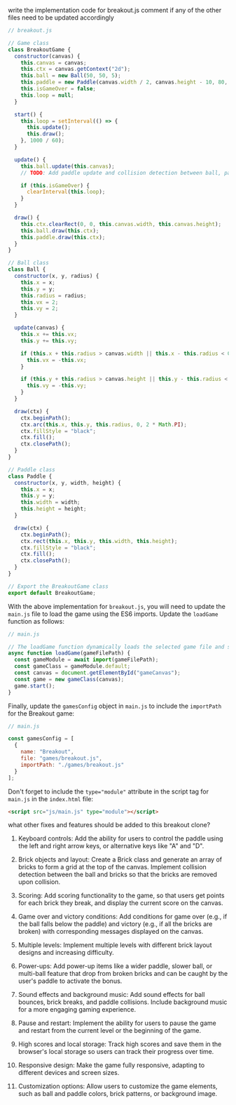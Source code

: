 write the implementation code for breakout.js
comment if any of the other files need to be updated accordingly

```javascript
// breakout.js

// Game class
class BreakoutGame {
  constructor(canvas) {
    this.canvas = canvas;
    this.ctx = canvas.getContext("2d");
    this.ball = new Ball(50, 50, 5);
    this.paddle = new Paddle(canvas.width / 2, canvas.height - 10, 80, 10);
    this.isGameOver = false;
    this.loop = null;
  }

  start() {
    this.loop = setInterval(() => {
      this.update();
      this.draw();
    }, 1000 / 60);
  }

  update() {
    this.ball.update(this.canvas);
    // TODO: Add paddle update and collision detection between ball, paddle, and bricks.

    if (this.isGameOver) {
      clearInterval(this.loop);
    }
  }

  draw() {
    this.ctx.clearRect(0, 0, this.canvas.width, this.canvas.height);
    this.ball.draw(this.ctx);
    this.paddle.draw(this.ctx);
  }
}

// Ball class
class Ball {
  constructor(x, y, radius) {
    this.x = x;
    this.y = y;
    this.radius = radius;
    this.vx = 2;
    this.vy = 2;
  }

  update(canvas) {
    this.x += this.vx;
    this.y += this.vy;

    if (this.x + this.radius > canvas.width || this.x - this.radius < 0) {
      this.vx = -this.vx;
    }

    if (this.y + this.radius > canvas.height || this.y - this.radius < 0) {
      this.vy = -this.vy;
    }
  }

  draw(ctx) {
    ctx.beginPath();
    ctx.arc(this.x, this.y, this.radius, 0, 2 * Math.PI);
    ctx.fillStyle = "black";
    ctx.fill();
    ctx.closePath();
  }
}

// Paddle class
class Paddle {
  constructor(x, y, width, height) {
    this.x = x;
    this.y = y;
    this.width = width;
    this.height = height;
  }

  draw(ctx) {
    ctx.beginPath();
    ctx.rect(this.x, this.y, this.width, this.height);
    ctx.fillStyle = "black";
    ctx.fill();
    ctx.closePath();
  }
}

// Export the BreakoutGame class
export default BreakoutGame;
```

With the above implementation for `breakout.js`, you will need to update the `main.js` file to load the game using the ES6 imports. Update the `loadGame` function as follows:

```javascript
// main.js

// The loadGame function dynamically loads the selected game file and starts the game.
async function loadGame(gameFilePath) {
  const gameModule = await import(gameFilePath);
  const gameClass = gameModule.default;
  const canvas = document.getElementById("gameCanvas");
  const game = new gameClass(canvas);
  game.start();
}
```

Finally, update the `gamesConfig` object in `main.js` to include the `importPath` for the Breakout game:

```javascript
// main.js

const gamesConfig = [
  {
    name: "Breakout",
    file: "games/breakout.js",
    importPath: "./games/breakout.js"
  }
];
```

Don't forget to include the `type="module"` attribute in the script tag for `main.js` in the `index.html` file:

```html
<script src="js/main.js" type="module"></script>
```


what other fixes and features should be added to this breakout clone?

1. Keyboard controls: Add the ability for users to control the paddle using the left and right arrow keys, or alternative keys like "A" and "D".

2. Brick objects and layout: Create a Brick class and generate an array of bricks to form a grid at the top of the canvas. Implement collision detection between the ball and bricks so that the bricks are removed upon collision.

3. Scoring: Add scoring functionality to the game, so that users get points for each brick they break, and display the current score on the canvas.

4. Game over and victory conditions: Add conditions for game over (e.g., if the ball falls below the paddle) and victory (e.g., if all the bricks are broken) with corresponding messages displayed on the canvas.

5. Multiple levels: Implement multiple levels with different brick layout designs and increasing difficulty.

6. Power-ups: Add power-up items like a wider paddle, slower ball, or multi-ball feature that drop from broken bricks and can be caught by the user's paddle to activate the bonus.

7. Sound effects and background music: Add sound effects for ball bounces, brick breaks, and paddle collisions. Include background music for a more engaging gaming experience.

8. Pause and restart: Implement the ability for users to pause the game and restart from the current level or the beginning of the game.

9. High scores and local storage: Track high scores and save them in the browser's local storage so users can track their progress over time.

10. Responsive design: Make the game fully responsive, adapting to different devices and screen sizes.

11. Customization options: Allow users to customize the game elements, such as ball and paddle colors, brick patterns, or background image.